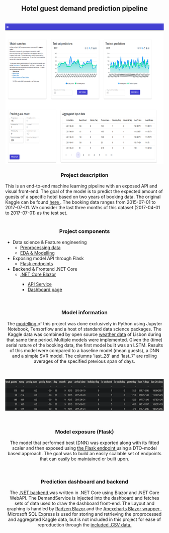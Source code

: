 <br />
<div align="center">
  <a href="https://github.com/FransHk/Hotel-guest-demand-prediction">

  </a>

<h2 align="center"><b>Hotel guest demand prediction pipeline</b></h2></br>
<img src="images/screen_3.png"  width="690" height="444">

</br>
<h3 align="center"><b>Project description</b></h3>
<p align="left">
This is an end-to-end machine learning pipeline with an exposed API and visual front-end. The goal of the model is to predict the expected amount of guests of a specific hotel based on two years of booking data. The original Kaggle can be found <a href="https://www.kaggle.com/datasets/jessemostipak/hotel-booking-demand"> here </a>. The booking data ranges from 2015-07-01 to 2017-07-01. We consider the last three months of this dataset (2017-04-01 to 2017-07-01) as the test set. 
<br><br>
<h3 align="cent"><b>Project components</b></h3>
<ul>
  <li align="left"> Data science & Feature engineering
    <ul>
      <li><a href="data/preprocessing.ipynb"> Preprocessing data </a></li>
      <li><a href="model.ipynb"> EDA & Modelling </a></li>
      </li>
    </ul>
  </li>
  <li align="left">Exposing model API through Flask
    <ul>
      <li><a href="endpoints.py"> Flask endpoints </a></li>
    </ul>
  </li>
    <li align="left"> Backend & Frontend .NET Core
    <ul>
      <li><a href="blazor"> .NET Core Blazor </a></li>
       <ul>
      <li><a href="Blazor/Hotel Demand Blazor/Hotel Demand Blazor/Data/DemandService.cs"> API Service </a></li>
        <li><a href="Blazor/Hotel Demand Blazor/Hotel Demand Blazor/Pages/Index.razor"> Dashboard page</a></li>
      </ul>
    </ul>
  </li>
</ul>
</p>
<br> <h3 align='center'><b>Model information </b></h3>
The  <a href="model.ipynb"> modelling </a> of this project was done exclusively in Python using Jupyter Notebook, Tensorflow and a host of standard data science packages. The Kaggle data was combined by open source <a href="https://open-meteo.com/">weather data</a> of Lisbon during that same time period. Multiple models were implemented. Given the (time) serial nature of the booking data, the first model built was an LSTM. Results of this model were compared to a baseline model (mean guests), a DNN and a simple SVR model. The columns 'last_28' and 'last_7' are rolling averages of the specified previous span of days. 

<br><br><img src="images/data_excerpt.png"  width="600" height="100">

<br> <h3 align='center'><b>Model exposure (Flask) </b></h3>
The model that performed best (DNN) was exported along with its fitted scaler and then exposed using <a href="endpoints.py"> the Flask endpoint </a> using a DTO-model based approach. The goal was to build an easily scalable set of endpoints that can easily be maintained or built upon.

<br> <h3 align='center'><b> Prediction dashboard and backend </b></h3>
The <a href="Blazor\Hotel Demand Blazor\Hotel Demand Blazor"> .NET backend </a> was written in .NET Core using Blazor and .NET Core WebAPI. The DemandService is injected into the dashboard and fetches sets of data used to draw the dashboard front-end. The Layout and graphing is handled by <a href="https://github.com/radzenhq/radzen-blazor"> Radzen Blazor </a> and the <a href="https://github.com/apexcharts/Blazor-ApexCharts"> Apexcharts Blazor wrapper </a>. Microsoft SQL Express is used for storing and retrieving the proprocessed and aggregated Kaggle data, but is not included in this project for ease of reproduction through the <a href="/data"> included .CSV data. </a>
